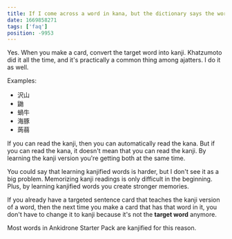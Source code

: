 ```yaml
---
title: If I come across a word in kana, but the dictionary says the word also has kanji, do I kanjify the word when I make a targeted sentence card for it?
date: 1669858271
tags: ['faq']
position: -9953
---
```


Yes.
When you make a card, convert the target word into kanji.
Khatzumoto did it all the time, and it's practically a common thing among ajatters.
I do it as well.

Examples:

* 沢山
* 鼬
* 蝸牛
* 海豚
* 蒟蒻

If you can read the kanji, then you can automatically read the kana.
But if you can read the kana, it doesn't mean that you can read the kanji.
By learning the kanji version you're getting both at the same time.

You could say that learning kanjified words is harder,
but I don't see it as a big problem.
Memorizing kanji readings is only difficult in the beginning.
Plus, by learning kanjified words you create stronger memories.

If you already have a targeted sentence card that teaches the kanji version of a word,
then the next time you make a card that has that word in it,
you don't have to change it to kanji because it's not the **target word** anymore.

Most words in Ankidrone Starter Pack are kanjified for this reason.
